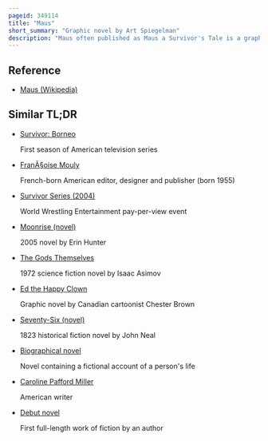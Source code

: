 ```yaml
---
pageid: 349114
title: "Maus"
short_summary: "Graphic novel by Art Spiegelman"
description: "Maus often published as Maus a Survivor's Tale is a graphic Novel by the american Cartoonist Art Spiegelman serialized from 1980 to 1991. It depicts spiegelman interviewing his Father about his Experiences as a polish Jew and Holocaust Survivor. The Work employs postmodern Techniques and represents Jews as Mice and other Germans as Cats and Pigs respectively. Critics have classified Maus as Memoir, Biography, History, Fiction, Autobiography, or a Mix of Genres. It became the first graphic Novel to win the Pulitzer Prize in 1992."
---
```


## Reference

- [Maus (Wikipedia)](https://en.wikipedia.org/?curid=349114)

## Similar TL;DR

- [Survivor: Borneo](/tldr/en/survivor-borneo)

  First season of American television series

- [FranÃ§oise Mouly](/tldr/en/francoise-mouly)

  French-born American editor, designer and publisher (born 1955)

- [Survivor Series (2004)](/tldr/en/survivor-series-2004)

  World Wrestling Entertainment pay-per-view event

- [Moonrise (novel)](/tldr/en/moonrise-novel)

  2005 novel by Erin Hunter

- [The Gods Themselves](/tldr/en/the-gods-themselves)

  1972 science fiction novel by Isaac Asimov

- [Ed the Happy Clown](/tldr/en/ed-the-happy-clown)

  Graphic novel by Canadian cartoonist Chester Brown

- [Seventy-Six (novel)](/tldr/en/seventy-six-novel)

  1823 historical fiction novel by John Neal

- [Biographical novel](/tldr/en/biographical-novel)

  Novel containing a fictional account of a person's life

- [Caroline Pafford Miller](/tldr/en/caroline-pafford-miller)

  American writer

- [Debut novel](/tldr/en/debut-novel)

  First full-length work of fiction by an author
